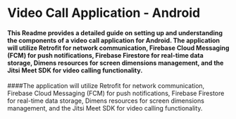 # Video Call Application - Android

#### This Readme provides a detailed guide on setting up and understanding the components of a video call application for Android. The application will utilize Retrofit for network communication, Firebase Cloud Messaging (FCM) for push notifications, Firebase Firestore for real-time data storage, Dimens resources for screen dimensions management, and the Jitsi Meet SDK for video calling functionality.

####The application will utilize Retrofit for network communication, Firebase Cloud Messaging (FCM) for push notifications, Firebase Firestore for real-time data storage, Dimens resources for screen dimensions management, and the Jitsi Meet SDK for video calling functionality.
